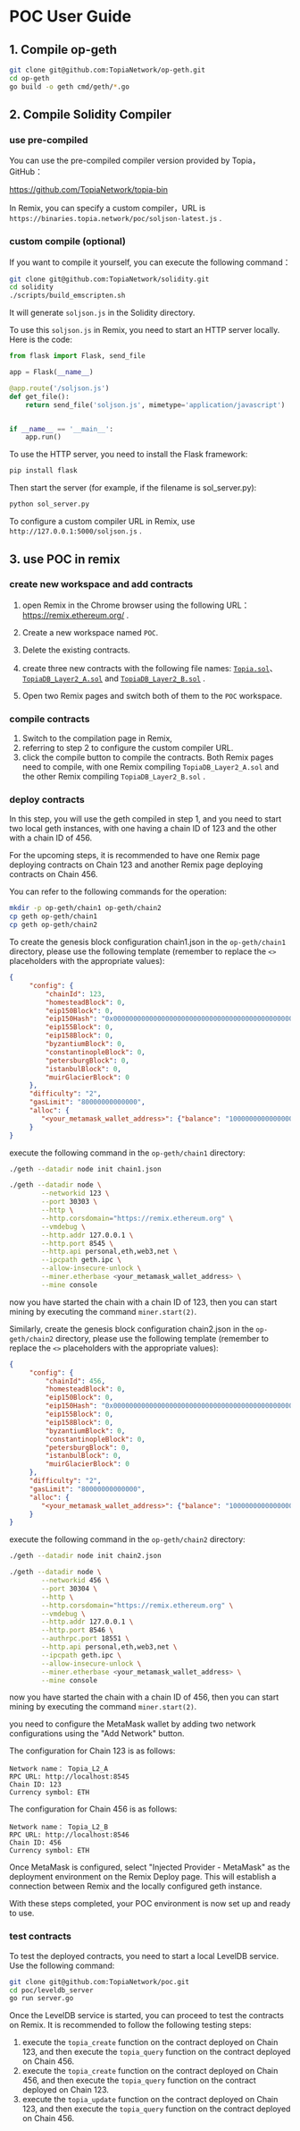 # POC User Guide

## 1. Compile op-geth

```bash
git clone git@github.com:TopiaNetwork/op-geth.git
cd op-geth
go build -o geth cmd/geth/*.go
```
## 2. Compile Solidity Compiler
### use pre-compiled

You can use the pre-compiled compiler version provided by Topia，GitHub：

https://github.com/TopiaNetwork/topia-bin

In Remix, you can specify a custom compiler，URL is `https://binaries.topia.network/poc/soljson-latest.js` .

### custom compile (optional)
If you want to compile it yourself, you can execute the following command：
```bash
git clone git@github.com:TopiaNetwork/solidity.git
cd solidity
./scripts/build_emscripten.sh
```
It will generate `soljson.js` in the Solidity directory.

To use this `soljson.js` in Remix, you need to start an HTTP server locally. Here is the code:
```python
from flask import Flask, send_file

app = Flask(__name__)

@app.route('/soljson.js')
def get_file():
    return send_file('soljson.js', mimetype='application/javascript')


if __name__ == '__main__':
    app.run()
```
To use the HTTP server, you need to install the Flask framework: 

```bash
pip install flask
```
Then start the server (for example, if the filename is sol_server.py):
```bash
python sol_server.py
```
To configure a custom compiler URL in Remix, use `http://127.0.0.1:5000/soljson.js` .

## 3. use POC in remix

### create new workspace and add contracts

1. open Remix in the Chrome browser using the following URL：https://remix.ethereum.org/ .

2. Create a new workspace named `POC`.

3. Delete the existing contracts.

4. create three new contracts with the following file names:
[`Topia.sol`](https://github.com/TopiaNetwork/poc/blob/main/contracts/Topia.sol)、
[`TopiaDB_Layer2_A.sol`](https://github.com/TopiaNetwork/poc/blob/main/contracts/TopiaDB_Layer2_A.sol) and 
[`TopiaDB_Layer2_B.sol`](https://github.com/TopiaNetwork/poc/blob/main/contracts/TopiaDB_Layer2_B.sol) .

5. Open two Remix pages and switch both of them to the `POC` workspace.

### compile contracts

1. Switch to the compilation page in Remix, 
2. referring to step 2 to configure the custom compiler URL. 
3. click the compile button to compile the contracts. Both Remix pages need to compile, with one Remix compiling 
`TopiaDB_Layer2_A.sol` and the other Remix compiling `TopiaDB_Layer2_B.sol` .

### deploy contracts

In this step, you will use the geth compiled in step 1, and you need to start two local geth instances, with one having 
a chain ID of 123 and the other with a chain ID of 456.

For the upcoming steps, it is recommended to have one Remix page deploying contracts on Chain 123 and another Remix page 
deploying contracts on Chain 456.

You can refer to the following commands for the operation:

```bash
mkdir -p op-geth/chain1 op-geth/chain2
cp geth op-geth/chain1
cp geth op-geth/chain2
```

To create the genesis block configuration chain1.json in the `op-geth/chain1` directory, please use the following 
template (remember to replace the `<>` placeholders with the appropriate values):
```json
{
     "config": {
         "chainId": 123,
         "homesteadBlock": 0,
         "eip150Block": 0,
         "eip150Hash": "0x0000000000000000000000000000000000000000000000000000000000000000",
         "eip155Block": 0,
         "eip158Block": 0,
         "byzantiumBlock": 0,
         "constantinopleBlock": 0,
         "petersburgBlock": 0,
         "istanbulBlock": 0,
         "muirGlacierBlock": 0
     },
     "difficulty": "2",
     "gasLimit": "80000000000000",
     "alloc": {
        "<your_metamask_wallet_address>": {"balance": "1000000000000000000000000"}
     }
}
```

execute the following command in the `op-geth/chain1` directory:
```bash
./geth --datadir node init chain1.json

./geth --datadir node \
        --networkid 123 \
        --port 30303 \
        --http \
        --http.corsdomain="https://remix.ethereum.org" \
        --vmdebug \
        --http.addr 127.0.0.1 \
        --http.port 8545 \
        --http.api personal,eth,web3,net \
        --ipcpath geth.ipc \
        --allow-insecure-unlock \
        --miner.etherbase <your_metamask_wallet_address> \
        --mine console
```

now you have started the chain with a chain ID of 123, then you can start mining by executing the command `miner.start(2)`.

Similarly, create the genesis block configuration chain2.json in the `op-geth/chain2` directory, please use the following 
template (remember to replace the `<>` placeholders with the appropriate values):

```json
{
     "config": {
         "chainId": 456,
         "homesteadBlock": 0,
         "eip150Block": 0,
         "eip150Hash": "0x0000000000000000000000000000000000000000000000000000000000000000",
         "eip155Block": 0,
         "eip158Block": 0,
         "byzantiumBlock": 0,
         "constantinopleBlock": 0,
         "petersburgBlock": 0,
         "istanbulBlock": 0,
         "muirGlacierBlock": 0
     },
     "difficulty": "2",
     "gasLimit": "80000000000000",
     "alloc": {
        "<your_metamask_wallet_address>": {"balance": "1000000000000000000000000"}
     }
}
```

execute the following command in the `op-geth/chain2` directory:

```bash
./geth --datadir node init chain2.json

./geth --datadir node \
        --networkid 456 \
        --port 30304 \
        --http \
        --http.corsdomain="https://remix.ethereum.org" \
        --vmdebug \
        --http.addr 127.0.0.1 \
        --http.port 8546 \
        --authrpc.port 18551 \
        --http.api personal,eth,web3,net \
        --ipcpath geth.ipc \
        --allow-insecure-unlock \
        --miner.etherbase <your_metamask_wallet_address> \
        --mine console
```

now you have started the chain with a chain ID of 456, then you can start mining by executing the command `miner.start(2)`.

you need to configure the MetaMask wallet by adding two network configurations using the "Add Network" button.

The configuration for Chain 123 is as follows:

```
Network name： Topia_L2_A
RPC URL: http://localhost:8545
Chain ID: 123
Currency symbol: ETH
```

The configuration for Chain 456 is as follows:

```
Network name： Topia_L2_B
RPC URL: http://localhost:8546
Chain ID: 456
Currency symbol: ETH
```

Once MetaMask is configured, select "Injected Provider - MetaMask" as the deployment environment on the Remix Deploy page. 
This will establish a connection between Remix and the locally configured geth instance.

With these steps completed, your POC environment is now set up and ready to use.

### test contracts

To test the deployed contracts, you need to start a local LevelDB service. Use the following command:

```bash
git clone git@github.com:TopiaNetwork/poc.git
cd poc/leveldb_server
go run server.go
```

Once the LevelDB service is started, you can proceed to test the contracts on Remix. It is recommended to follow the following testing steps:

1. execute the `topia_create` function on the contract deployed on Chain 123, and then execute the `topia_query` function on the contract deployed on Chain 456.
2. execute the `topia_create` function on the contract deployed on Chain 456, and then execute the `topia_query` function on the contract deployed on Chain 123.
3. execute the `topia_update` function on the contract deployed on Chain 123, and then execute the `topia_query` function on the contract deployed on Chain 456.